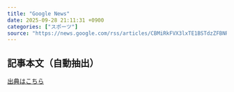 ```yaml
---
title: "Google News"
date: 2025-09-28 21:11:31 +0900
categories: ["スポーツ"]
source: "https://news.google.com/rss/articles/CBMiRkFVX3lxTE1BSTdzZFBNRl9XaVp6SlY0ekhSb3VNYkhBYnJ5RVRuRzI3RGpRdDBldzlITWc4bUZlWjlDNGlEcHF1em93ZWc?oc=5"
---
```


## 記事本文（自動抽出）
<body class="y0K44d EA71Tc" id="readabilityBody"></body>

[出典はこちら](https://news.google.com/rss/articles/CBMiRkFVX3lxTE1BSTdzZFBNRl9XaVp6SlY0ekhSb3VNYkhBYnJ5RVRuRzI3RGpRdDBldzlITWc4bUZlWjlDNGlEcHF1em93ZWc?oc=5)
